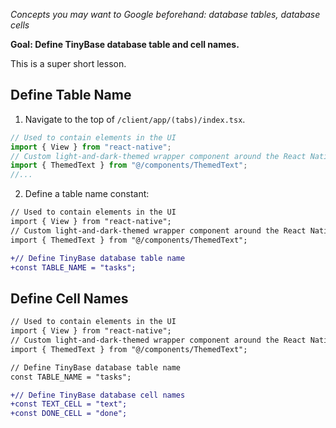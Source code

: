 *Concepts you may want to Google beforehand: database tables, database cells*

**Goal: Define TinyBase database table and cell names.**

This is a super short lesson.

## Define Table Name

1. Navigate to the top of `/client/app/(tabs)/index.tsx`.
```typescript
// Used to contain elements in the UI
import { View } from "react-native";
// Custom light-and-dark-themed wrapper component around the React Native Text element
import { ThemedText } from "@/components/ThemedText";
//...
```
2. Define a table name constant:
```diff
// Used to contain elements in the UI
import { View } from "react-native";
// Custom light-and-dark-themed wrapper component around the React Native Text element
import { ThemedText } from "@/components/ThemedText";

+// Define TinyBase database table name
+const TABLE_NAME = "tasks";
```

## Define Cell Names
```diff
// Used to contain elements in the UI
import { View } from "react-native";
// Custom light-and-dark-themed wrapper component around the React Native Text element
import { ThemedText } from "@/components/ThemedText";

// Define TinyBase database table name
const TABLE_NAME = "tasks";

+// Define TinyBase database cell names  
+const TEXT_CELL = "text";
+const DONE_CELL = "done";
```
